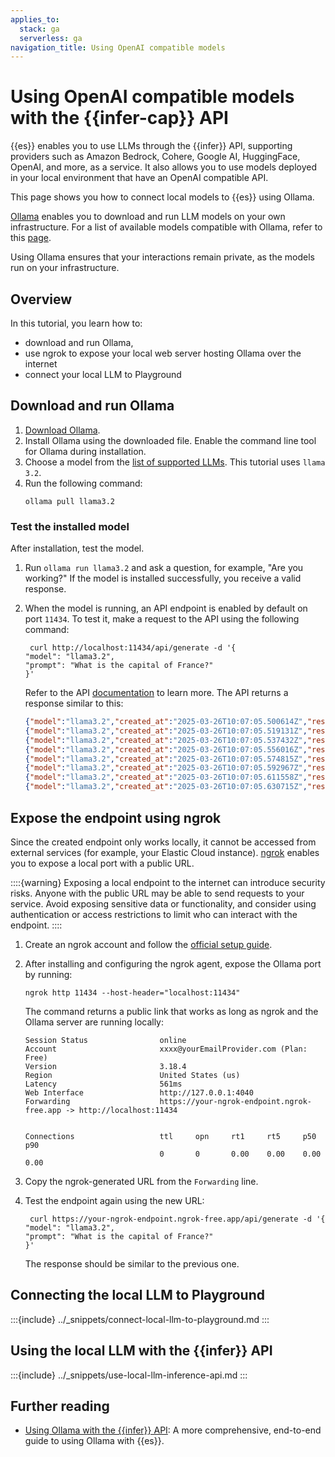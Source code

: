 ```yaml
---
applies_to:
  stack: ga
  serverless: ga
navigation_title: Using OpenAI compatible models
---
```


# Using OpenAI compatible models with the {{infer-cap}} API

{{es}} enables you to use LLMs through the {{infer}} API, supporting providers such as Amazon Bedrock, Cohere, Google AI, HuggingFace, OpenAI, and more, as a service.
It also allows you to use models deployed in your local environment that have an OpenAI compatible API.

This page shows you how to connect local models to {{es}} using Ollama.

[Ollama](https://ollama.com/) enables you to download and run LLM models on your own infrastructure.
For a list of available models compatible with Ollama, refer to this [page](https://ollama.com/library).

Using Ollama ensures that your interactions remain private, as the models run on your infrastructure.

## Overview

In this tutorial, you learn how to:

* download and run Ollama,
* use ngrok to expose your local web server hosting Ollama over the internet
* connect your local LLM to Playground

## Download and run Ollama

1. [Download Ollama](https://ollama.com/download).
2. Install Ollama using the downloaded file.
Enable the command line tool for Ollama during installation.
3. Choose a model from the [list of supported LLMs](https://ollama.com/library).
This tutorial uses `llama 3.2`.
4. Run the following command:
   ```shell
   ollama pull llama3.2
   ```

### Test the installed model

After installation, test the model.

1. Run `ollama run llama3.2` and ask a question, for example, "Are you working?"
If the model is installed successfully, you receive a valid response.
2. When the model is running, an API endpoint is enabled by default on port `11434`.
To test it, make a request to the API using the following command:
   ```shell
    curl http://localhost:11434/api/generate -d '{
   "model": "llama3.2",
   "prompt": "What is the capital of France?"
   }'
   ```
  
   Refer to the API [documentation](https://github.com/ollama/ollama/blob/main/docs/api.md) to learn more.
   The API returns a response similar to this:
   ```json
   {"model":"llama3.2","created_at":"2025-03-26T10:07:05.500614Z","response":"The","done":false}
   {"model":"llama3.2","created_at":"2025-03-26T10:07:05.519131Z","response":" capital","done":false}
   {"model":"llama3.2","created_at":"2025-03-26T10:07:05.537432Z","response":" of","done":false}
   {"model":"llama3.2","created_at":"2025-03-26T10:07:05.556016Z","response":" France","done":false}
   {"model":"llama3.2","created_at":"2025-03-26T10:07:05.574815Z","response":" is","done":false}
   {"model":"llama3.2","created_at":"2025-03-26T10:07:05.592967Z","response":" Paris","done":false}
   {"model":"llama3.2","created_at":"2025-03-26T10:07:05.611558Z","response":".","done":false}
   {"model":"llama3.2","created_at":"2025-03-26T10:07:05.630715Z","response":"","done":true,"done_reason":"stop","context":[128006,9125,128007,271,38766,1303,33025,2696,25,6790,220,2366,18,271,128009,128006,882,128007,271,3923,374,279,6864,315,9822,30,128009,128006,78191,128007,271,791,6864,315,9822,374,12366,13],"total_duration":2232589542,"load_duration":1052276792,"prompt_eval_count":32,"prompt_eval_duration":1048833625,"eval_count":8,"eval_duration":130808916}
   ```

## Expose the endpoint using ngrok

Since the created endpoint only works locally, it cannot be accessed from external services (for example, your Elastic Cloud instance).
[ngrok](https://ngrok.com/) enables you to expose a local port with a public URL.

::::{warning}
Exposing a local endpoint to the internet can introduce security risks. Anyone with the public URL may be able to send requests to your service. Avoid exposing sensitive data or functionality, and consider using authentication or access restrictions to limit who can interact with the endpoint.
::::

1. Create an ngrok account and follow the [official setup guide](https://dashboard.ngrok.com/get-started/setup).
2. After installing and configuring the ngrok agent, expose the Ollama port by running:
   ```shell
   ngrok http 11434 --host-header="localhost:11434"
   ```
   The command returns a public link that works as long as ngrok and the Ollama server are running locally:
   ```shell
   Session Status                online                                                                                                                                                                              
   Account                       xxxx@yourEmailProvider.com (Plan: Free)                                                                                                                                             
   Version                       3.18.4                                                                                                                                                                              
   Region                        United States (us)                                                                                                                                                                  
   Latency                       561ms                                                                                                                                                                               
   Web Interface                 http://127.0.0.1:4040                                                                                                                                                               
   Forwarding                    https://your-ngrok-endpoint.ngrok-free.app -> http://localhost:11434                                                                                                                   
   
   
   Connections                   ttl     opn     rt1     rt5     p50     p90                                                                                                                                         
                                 0       0       0.00    0.00    0.00    0.00
   ```

3. Copy the ngrok-generated URL from the `Forwarding` line.
4. Test the endpoint again using the new URL:
   ```shell
    curl https://your-ngrok-endpoint.ngrok-free.app/api/generate -d '{
   "model": "llama3.2",
   "prompt": "What is the capital of France?"
   }'
   ```
   The response should be similar to the previous one.

## Connecting the local LLM to Playground

:::{include} ../_snippets/connect-local-llm-to-playground.md
:::

## Using the local LLM with the {{infer}} API

:::{include} ../_snippets/use-local-llm-inference-api.md
:::

## Further reading

* [Using Ollama with the {{infer}} API](https://www.elastic.co/search-labs/blog/ollama-with-inference-api#expose-endpoint-to-the-internet-using-ngrok): A more comprehensive, end-to-end guide to using Ollama with {{es}}.
